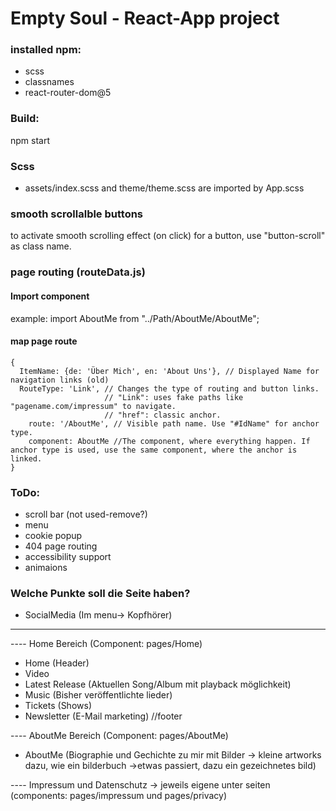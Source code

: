 # Empty Soul - React-App project

### installed npm:
- scss
- classnames
- react-router-dom@5

### Build:
npm start

### Scss
- assets/index.scss and theme/theme.scss are imported by App.scss

### smooth scrollalble buttons
to activate smooth scrolling effect (on click) for a button,
use "button-scroll" as class name.

### page routing (routeData.js)

#### Import component
example: import AboutMe from "../Path/AboutMe/AboutMe";

#### map page route
    {
      ItemName: {de: 'Über Mich', en: 'About Uns'}, // Displayed Name for navigation links (old)
      RouteType: 'Link', // Changes the type of routing and button links. 
                         // "Link": uses fake paths like "pagename.com/impressum" to navigate. 
                         // "href": classic anchor.
        route: '/AboutMe', // Visible path name. Use "#IdName" for anchor type.
        component: AboutMe //The component, where everything happen. If anchor type is used, use the same component, where the anchor is linked.
    }

### ToDo:
- scroll bar (not used-remove?)
- menu
- cookie popup
- 404 page routing
- accessibility support
- animaions

### Welche Punkte soll die Seite haben?
- SocialMedia (Im menu-> Kopfhörer)
----
---- Home Bereich (Component: pages/Home)

- Home (Header)
- Video
- Latest Release (Aktuellen Song/Album mit playback möglichkeit)
- Music (Bisher veröffentlichte lieder)
- Tickets (Shows)
- Newsletter (E-Mail marketing)
//footer

---- AboutMe Bereich (Component: pages/AboutMe)
- AboutMe (Biographie und Gechichte zu mir mit Bilder -> kleine artworks dazu, wie ein bilderbuch ->etwas passiert, dazu ein gezeichnetes bild)

---- Impressum und Datenschutz -> jeweils eigene unter seiten (components: pages/impressum und pages/privacy)